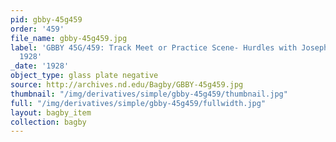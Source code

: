 ```yaml
---
pid: gbby-45g459
order: '459'
file_name: gbby-45g459.jpg
label: 'GBBY 45G/459: Track Meet or Practice Scene- Hurdles with Joseph Griffin -
  1928'
_date: '1928'
object_type: glass plate negative
source: http://archives.nd.edu/Bagby/GBBY-45g459.jpg
thumbnail: "/img/derivatives/simple/gbby-45g459/thumbnail.jpg"
full: "/img/derivatives/simple/gbby-45g459/fullwidth.jpg"
layout: bagby_item
collection: bagby
---
```

